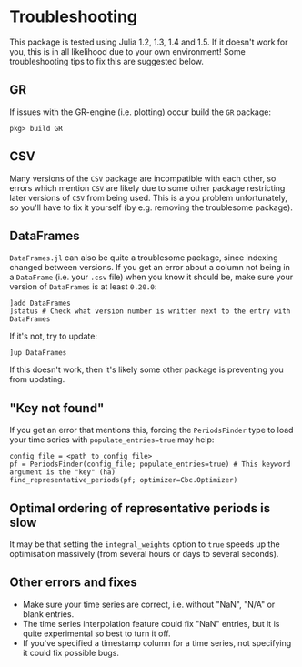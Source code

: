 # Troubleshooting

This package is tested using Julia 1.2, 1.3, 1.4 and 1.5. If it doesn't work for you, this is in all likelihood due to your own environment! Some troubleshooting tips to fix this are suggested below.

## GR

If issues with the GR-engine (i.e. plotting) occur build the `GR` package:

```repl
pkg> build GR
```

## CSV

Many versions of the `CSV` package are incompatible with each other, so errors which mention `CSV` are likely due to some other package restricting later versions of `CSV` from being used. This is a you problem unfortunately, so you'll have to fix it yourself (by e.g. removing the troublesome package).

## DataFrames

`DataFrames.jl` can also be quite a troublesome package, since indexing changed between versions. If you get an error about a column not being in a `DataFrame` (i.e. your `.csv` file) when you know it should be, make sure your version of `DataFrames` is at least `0.20.0`:

```repl
]add DataFrames
]status # Check what version number is written next to the entry with DataFrames
```

If it's not, try to update:

```repl
]up DataFrames
```

If this doesn't work, then it's likely some other package is preventing you from updating.

## "Key not found"

If you get an error that mentions this, forcing the `PeriodsFinder` type to load your time series with `populate_entries=true` may help:

```repl
config_file = <path_to_config_file>
pf = PeriodsFinder(config_file; populate_entries=true) # This keyword argument is the "key" (ha)
find_representative_periods(pf; optimizer=Cbc.Optimizer)
```

## Optimal ordering of representative periods is slow

It may be that setting the `integral_weights` option to `true` speeds up the optimisation massively (from several hours or days to several seconds).

## Other errors and fixes

* Make sure your time series are correct, i.e. without "NaN", "N/A" or blank entries.
* The time series interpolation feature could fix "NaN" entries, but it is quite experimental so best to turn it off.
* If you've specified a timestamp column for a time series, not specifying it could fix possible bugs.
